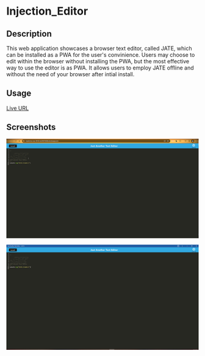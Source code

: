 # Injection_Editor

## Description

This web application showcases a browser text editor, called JATE, which can be installed as a PWA for the user's convinience. Users may choose to edit within the browser without installing the PWA, but the most effective way to use the editor is as PWA. It allows users
to employ JATE offline and without the need of your browser after intial install.

## Usage

[Live URL](https://mysterious-sea-38142-da1fbf7d548a.herokuapp.com/)

## Screenshots

![Screenshot of Injection Editor in Browser](.\client\screenshots\Heroku_deployed_browserBased_JATE.PNG)

![Screenshot of Injection Editor as PWA](.\client\screenshots\PWA_deployed_heroku.PNG)